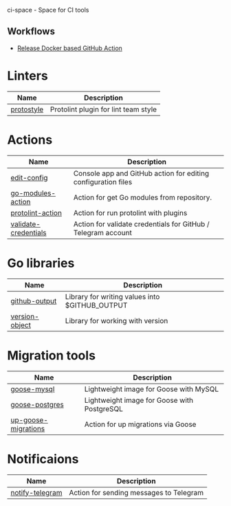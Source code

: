 ci-space - Space for CI tools

## Workflows

- [Release Docker based GitHub Action](https://github.com/ci-space/workflows?tab=readme-ov-file#release-docker-based-github-action)

# Linters

| Name                                                               | Description                                                   |
|--------------------------------------------------------------------|---------------------------------------------------------------|
| [protostyle](https://github.com/ci-space/edit-config)              | Protolint plugin for lint team style |

# Actions

| Name                                                               | Description                                                   |
|--------------------------------------------------------------------|---------------------------------------------------------------|
| [edit-config](https://github.com/ci-space/edit-config)             | Console app and GitHub action for editing configuration files |
| [go-modules-action](https://github.com/ci-space/go-modules-action) | Action for get Go modules from repository.                    |
| [protolint-action](https://github.com/ci-space/protolint-action)   | Action for run protolint with plugins                         |
| [validate-credentials](https://github.com/ci-space/validate-credentials)   | Action for validate credentials for GitHub / Telegram account |


# Go libraries

| Name                                                         | Description                                    |
|--------------------------------------------------------------|------------------------------------------------|
| [github-output](https://github.com/ci-space/github-output)   | Library for writing values into $GITHUB_OUTPUT |
| [version-object](https://github.com/ci-space/version-object) | Library for working with version               |

# Migration tools

| Name                                                         | Description                                    |
|--------------------------------------------------------------|------------------------------------------------|
| [goose-mysql](https://github.com/ci-space/goose-mysql)   | Lightweight image for Goose with MySQL             |
| [goose-postgres](https://github.com/ci-space/goose-postgres)   | Lightweight image for Goose with PostgreSQL  |
| [up-goose-migrations](https://github.com/ci-space/up-goose-migrations) | Action for up migrations via Goose   |


# Notificaions

| Name                                                         | Description                                    |
|--------------------------------------------------------------|------------------------------------------------|
| [notify-telegram](https://github.com/ci-space/notify-telegram)   | Action for sending messages to Telegram    |
